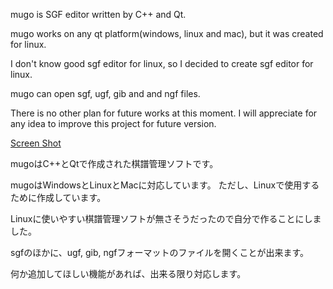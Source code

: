 mugo is SGF editor written by C++ and Qt.

mugo works on any qt platform(windows, linux and mac), but it was created for linux.

I don't know good sgf editor for linux, so I decided to create sgf editor for linux.

mugo can open sgf, ugf, gib and and ngf files.

There is no other plan for future works at this moment. I will appreciate for any idea to improve this project for future version.

[Screen Shot](http://code.google.com/p/mugo/wiki/mugo#Screen_Shot)

mugoはC++とQtで作成された棋譜管理ソフトです。

mugoはWindowsとLinuxとMacに対応しています。
ただし、Linuxで使用するために作成しています。

Linuxに使いやすい棋譜管理ソフトが無さそうだったので自分で作ることにしました。

sgfのほかに、ugf, gib, ngfフォーマットのファイルを開くことが出来ます。

何か追加してほしい機能があれば、出来る限り対応します。